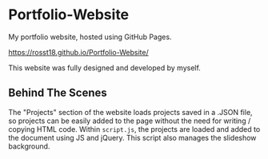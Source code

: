 # Portfolio-Website

My portfolio website, hosted using GitHub Pages.

https://rosst18.github.io/Portfolio-Website/


This website was fully designed and developed by myself.

## Behind The Scenes
The "Projects" section of the website loads projects saved in a .JSON file, so projects can be easily added to the page without the need for writing / copying HTML code.
Within `script.js`, the projects are loaded and added to the document using JS and jQuery.
This script also manages the slideshow background.